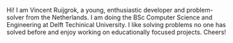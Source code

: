 Hi! I am Vincent Ruijgrok, a young, enthusiastic developer and problem-solver from the Netherlands. I am doing the BSc Computer Science and Engineering at Delft Techinical University. I like solving problems no one has solved before and enjoy working on educationally focused projects. Cheers!
